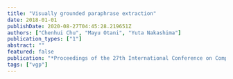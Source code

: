```yaml
---
title: "Visually grounded paraphrase extraction"
date: 2018-01-01
publishDate: 2020-08-27T04:45:28.219651Z
authors: ["Chenhui Chu", "Mayu Otani", "Yuta Nakashima"]
publication_types: ["1"]
abstract: ""
featured: false
publication: "*Proceedings of the 27th International Conference on Computational Linguistics*"
tags: ["vgp"]
---
```


